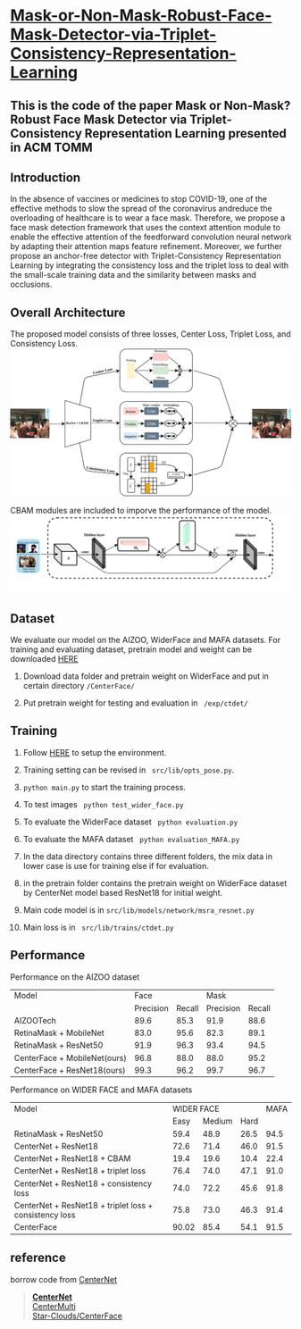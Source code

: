 # [Mask-or-Non-Mask-Robust-Face-Mask-Detector-via-Triplet-Consistency-Representation-Learning](https://arxiv.org/pdf/2110.00523.pdf)
## This is the code of the paper Mask or Non-Mask? Robust Face Mask Detector via Triplet-Consistency Representation Learning presented in ACM TOMM

## Introduction
In the absence of vaccines or medicines to stop COVID-19, one of the effective methods to slow the spread of the coronavirus andreduce the overloading of healthcare is to wear a face mask. Therefore, we propose a face mask detection framework that uses the context attention module to enable the effective attention of the feedforward convolution neural network by adapting their attention maps feature refinement. Moreover, we further propose an anchor-free detector with Triplet-Consistency Representation Learning by integrating the consistency loss and the triplet loss to deal with the small-scale training data and the similarity between masks and occlusions.


## Overall Architecture
The proposed model consists of three losses, Center Loss, Triplet Loss, and Consistency Loss.
<img src="images/losses.png" width="750">

CBAM modules are included to imporve the performance of the model.
<img src="images/resnet_cbam.png" width="750">

## Dataset
We evaluate our model on the AIZOO, WiderFace and MAFA datasets. For training and evaluating dataset, pretrain model and weight can be downloaded [HERE](https://drive.google.com/drive/folders/1f73m2ZjcuZFnGJq62Tc2qGMWqgRciipq?usp=sharing)
1. Download data folder and pretrain weight on WiderFace and put in certain directory ```/CenterFace/```

2. Put pretrain weight for testing and evaluation in ``` /exp/ctdet/```
## Training
1. Follow [HERE](https://github.com/chenjun2hao/CenterFace.pytorch) to setup the environment.

2. Training setting can be revised in ``` src/lib/opts_pose.py```.

3. ```python main.py``` to start the training process.

4. To test images ``` python test_wider_face.py```

5. To evaluate the WiderFace dataset ``` python evaluation.py```

6. To evaluate the MAFA dataset ``` python evaluation_MAFA.py```

7. In the data directory contains three different folders, the mix data in lower case is use for training else if for evaluation.

8. in the pretrain folder contains the pretrain weight on WiderFace dataset by CenterNet model based ResNet18 for initial weight.

9. Main code model is in ```src/lib/models/network/msra_resnet.py```

10. Main loss is in ``` src/lib/trains/ctdet.py```

## Performance
Performance on the AIZOO dataset

<table>
  <tr>
    <td>Model</td>
    <td colspan="2">Face</td>
    <td colspan="2">Mask</td>
  </tr>
  <tr>
    <td></td>
    <td>Precision</td>
    <td>Recall</td>
    <td>Precision</td>
    <td>Recall</td>
  </tr>
  <tr>
    <td>AIZOOTech</td>
    <td>89.6</td>
    <td>85.3</td>
    <td>91.9</td>
    <td>88.6</td>
  </tr>
  <tr>
    <td>RetinaMask + MobileNet</td>
    <td>83.0</td>
    <td>95.6</td>
    <td>82.3</td>
    <td>89.1</td>
  </tr>
  <tr>
    <td>RetinaMask + ResNet50</td>
    <td>91.9</td>
    <td>96.3</td>
    <td>93.4</td>
    <td>94.5</td>
  </tr>
  <tr>
    <td>CenterFace + MobileNet(ours)</td>
    <td>96.8</td>
    <td>88.0</td>
    <td>88.0</td>
    <td>95.2</td>
  </tr>
  <tr>
    <td>CenterFace + ResNet18(ours)</td>
    <td>99.3</td>
    <td>96.2</td>
    <td>99.7</td>
    <td>96.7</td>
  </tr>
</table>

Performance on WIDER FACE and MAFA datasets

<table>
  <tr>
    <td>Model</td>
    <td colspan="3">WIDER FACE</td>
    <td>MAFA</td>
  </tr>
  <tr>
    <td></td>
    <td>Easy</td>
    <td>Medium</td>
    <td>Hard</td>
    <td></td>
  </tr>
  <tr>
    <td>RetinaMask + ResNet50</td>
    <td>59.4</td>
    <td>48.9</td>
    <td>26.5</td>
    <td>94.5</td>
  </tr>
  <tr>
    <td>CenterNet + ResNet18</td>
    <td>72.6</td>
    <td>71.4</td>
    <td>46.0</td>
    <td>91.5</td>
  </tr>
  <tr>
    <td>CenterNet + ResNet18 + CBAM</td>
    <td>19.4</td>
    <td>19.6</td>
    <td>10.4</td>
    <td>22.4</td>
  </tr>
  <tr>
    <td>CenterNet + ResNet18 + triplet loss</td>
    <td>76.4</td>
    <td>74.0</td>
    <td>47.1</td>
    <td>91.0</td>
  </tr>
  <tr>
    <td>CenterNet + ResNet18 + consistency loss</td>
    <td>74.0</td>
    <td>72.2</td>
    <td>45.6</td>
    <td>91.8</td>
  </tr>
  <tr>
    <td>CenterNet + ResNet18 + triplet loss + consistency loss</td>
    <td>75.8</td>
    <td>73.0</td>
    <td>46.3</td>
    <td>91.4</td>
  </tr>
  <tr>
    <td>CenterFace</td>
    <td>90.02</td>
    <td>85.4</td>
    <td>54.1</td>
    <td>91.5</td>
  </tr>
</table>

## reference
borrow code from [CenterNet](https://github.com/xingyizhou/CenterNet)
> [**CenterNet**](https://github.com/xingyizhou/CenterNet)  
> [CenterMulti](https://github.com/bleakie/CenterMulti)  
> [Star-Clouds/CenterFace](https://github.com/Star-Clouds/CenterFace)
